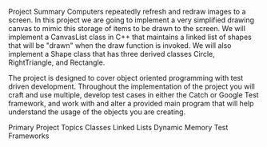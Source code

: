 Project Summary
Computers repeatedly refresh and redraw images to a screen. In this project we are going to implement a very simplified drawing canvas to mimic this storage of items to be drawn to the screen. We will implement a CanvasList class in C++ that maintains a linked list of shapes that will be "drawn" when the draw function is invoked. We will also implement a Shape class that has three derived classes Circle, RightTriangle, and Rectangle. 


The project is designed to cover object oriented programming with test driven development. Throughout the implementation of the project you will craft and use multiple, develop test cases in either the Catch or Google Test framework, and work with and alter a provided main program that will help understand the usage of the objects you are creating.


Primary Project Topics
Classes
Linked Lists
Dynamic Memory
Test Frameworks

